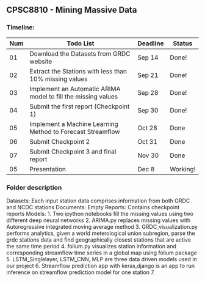 ## CPSC8810 - Mining Massive Data

### Timeline:
|Num| Todo List | Deadline | Status |
| --- | --- | --- | --- |
|01| Download the Datasets from GRDC website | Sep 14 | Done! |
|02| Extract the Stations with less than 10% missing values | Sep 21 | Done! |
|03| Implement an Automatic ARIMA model to fill the missing values | Sep 28 | Done! |
|04| Submit the first report (Checkpoint 1) | Sep 30 | Done! |
|05| Implement a Machine Learning Method to Forecast Streamflow | Oct 28 | Done |
|06| Submit Checkpoint 2 | Oct 31 | Done |
|07| Submit Checkpoint 3 and final report| Nov 30 | Done |
|05| Presentation | Dec 8| Working! |

### Folder description

Datasets: Each input station data comprises information from both GRDC and NCDC stations
Documents: Empty
Reports: Contains checkpoint reports
Models:
    1. Two ipython notebooks fill the missing values using two different deep neural networks
    2. ARIMA.py replaces missing values with Autoregressive integrated moving average method
    3. GRDC_visualization.py performs analytics, given a world meterological union subregion, parse the grdc stations data and find geographically closest stations
       that are active the same time period
    4. folium.py visualizes station information and corresponding streamflow time series in a global map using folium package
    5. LSTM_Singlelayer, LSTM_CNN, MLP are three data driven models used in our project
    6. Streamflow prediction app with keras,django is an app to run inference on streamflow prediction model for one station
    7. 





